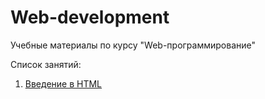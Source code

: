 # Web-development
Учебные материалы по курсу "Web-программирование"

Список занятий:
1. [Введение в HTML](https://github.com/Vladislav-Lyuminarskiy/Web-development/tree/master/%D0%97%D0%B0%D0%BD%D1%8F%D1%82%D0%B8%D1%8F/01.%20%D0%92%D0%B2%D0%B5%D0%B4%D0%B5%D0%BD%D0%B8%D0%B5%20%D0%B2%20HTML)

